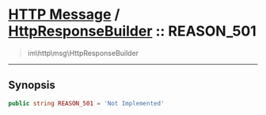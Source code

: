 # [HTTP Message](http.md) / [HttpResponseBuilder](http-HttpResponseBuilder.md) :: REASON_501
 > im\http\msg\HttpResponseBuilder
____

## Synopsis
```php
public string REASON_501 = 'Not Implemented'
```
